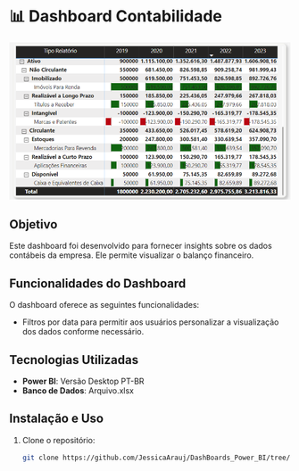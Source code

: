 # 📊 Dashboard Contabilidade

<div align="center">

<img src="https://github.com/JessicaArauj/DashBoards_Power_BI/blob/main/Contabilidade/Balancocontabil.png" width="1050px" />

</div>


## Objetivo
Este dashboard foi desenvolvido para fornecer insights sobre os dados contábeis da empresa. Ele permite visualizar o balanço financeiro.

## Funcionalidades do Dashboard
O dashboard oferece as seguintes funcionalidades:

- Filtros por data para permitir aos usuários personalizar a visualização dos dados conforme necessário.

## Tecnologias Utilizadas
- **Power BI**: Versão Desktop PT-BR
- **Banco de Dados**: Arquivo.xlsx

## Instalação e Uso
1. Clone o repositório:
   ```bash
   git clone https://github.com/JessicaArauj/DashBoards_Power_BI/tree/main/Contabilidade

